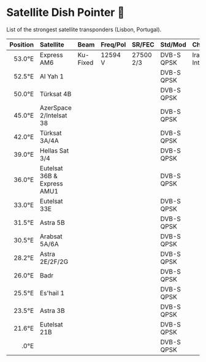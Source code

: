 # Satellite Dish Pointer :satellite:

List of the strongest satellite transponders (Lisbon, Portugal).

| Position | Satellite | Beam | Freq/Pol | SR/FEC | Std/Mod | Channel | Quality |
| -------: | :-------- | :--- | :------- | :----- | :------ | :------ | :------ |
| 53.0°E | Express AM6 | Ku-Fixed | 12594 V | 27500 2/3 | DVB-S QPSK | Iran International | 30% 6db |
| 52.5°E | Al Yah 1    |  |  |  | DVB-S QPSK |  |  |
| 50.0°E | Türksat 4B  |  |  |  | DVB-S QPSK |  |  |
| 45.0°E | AzerSpace 2/Intelsat 38 |  |  |  | DVB-S QPSK |  |  |
| 42.0°E | Türksat 3A/4A |  |  |  | DVB-S QPSK |  |  |
| 39.0°E | Hellas Sat 3/4 |  |  |  | DVB-S QPSK |  |  |
| 36.0°E | Eutelsat 36B & Express AMU1 |  |  |  | DVB-S QPSK |  |  |
| 33.0°E | Eutelsat 33E |  |  |  | DVB-S QPSK |  |  |
| 31.5°E | Astra 5B |  |  |  | DVB-S QPSK |  |  |
| 30.5°E | Arabsat 5A/6A |  |  |  | DVB-S QPSK |  |  |
| 28.2°E | Astra 2E/2F/2G |  |  |  | DVB-S QPSK |  |  |
| 26.0°E | Badr |  |  |  | DVB-S QPSK |  |  |
| 25.5°E | Es'hail 1 |  |  |  | DVB-S QPSK |  |  |
| 23.5°E | Astra 3B |  |  |  | DVB-S QPSK |  |  |
| 21.6°E | Eutelsat 21B |  |  |  | DVB-S QPSK |  |  |
| .0°E |  |  |  |  | DVB-S QPSK |  |  |
